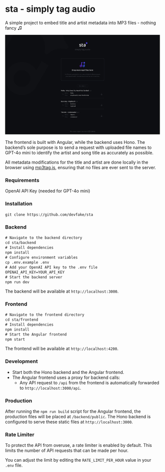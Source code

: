 sta - simply tag audio
===============

A simple project to embed title and artist metadata into MP3 files - nothing fancy ♫

[![sta](./frontend/screenshot.png)](https://sta.pyxl.dev/)

The frontend is built with Angular, while the backend uses Hono. The backend’s sole purpose is to send a request with uploaded file names to GPT-4o mini to identify the artist and song title as accurately as possible.

All metadata modifications for the title and artist are done locally in the browser using [mp3tag.js](https://github.com/eidoriantan/mp3tag.js), ensuring that no files are ever sent to the server.
### Requirements

OpenAI API Key (needed for GPT-4o mini)

### Installation

```shell
git clone https://github.com/devfake/sta
```

### Backend

```shell
# Navigate to the backend directory
cd sta/backend
# Install dependencies
npm install
# Configure environment variables
cp .env.example .env
# Add your OpenAI API key to the .env file
OPENAI_API_KEY=YOUR_API_KEY
# Start the backend server
npm run dev
```

The backend will be available at `http://localhost:3000`.

### Frontend

```shell
# Navigate to the frontend directory
cd sta/frontend
# Install dependencies
npm install
# Start the Angular frontend
npm start
```

The frontend will be available at `http://localhost:4200`.

### Development

- Start both the Hono backend and the Angular frontend.
- The Angular frontend uses a proxy for backend calls:
  - Any API request to `/api` from the frontend is automatically forwarded to `http://localhost:3000/api`.

### Production

After running the `npm run build` script for the Angular frontend, the production files will be placed at `/backend/public`. The Hono backend is configured to serve these static files at `http://localhost:3000`.

### Rate Limiter

To protect the API from overuse, a rate limiter is enabled by default. This limits the number of API requests that can be made per hour.

You can adjust the limit by editing the `RATE_LIMIT_PER_HOUR` value in your `.env` file.


